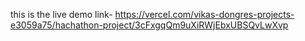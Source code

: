  this is the live demo link- https://vercel.com/vikas-dongres-projects-e3059a75/hachathon-project/3cFxgqQm9uXiRWjEbxUBSQvLwXvp
